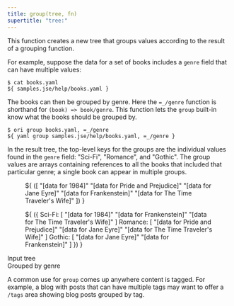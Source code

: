 ```yaml
---
title: group(tree, fn)
supertitle: "tree:"
---
```


This function creates a new tree that groups values according to the result of a grouping function.

For example, suppose the data for a set of books includes a `genre` field that can have multiple values:

```console
$ cat books.yaml
${ samples.jse/help/books.yaml }
```

The books can then be grouped by genre. Here the `=_/genre` function is shorthand for `(book) => book/genre`. This function lets the `group` built-in know what the books should be grouped by.

```console
$ ori group books.yaml, =_/genre
${ yaml group samples.jse/help/books.yaml, =_/genre }
```

In the result tree, the top-level keys for the groups are the individual values found in the `genre` field: "Sci-Fi", "Romance", and "Gothic". The group values are arrays containing references to all the books that included that particular genre; a single book can appear in multiple groups.

<div class="sideBySide">
  <figure>
    ${ <svg.js>([
      "[data for 1984]"
      "[data for Pride and Prejudice]"
      "[data for Jane Eyre]"
      "[data for Frankenstein]"
      "[data for The Time Traveler's Wife]"
    ]) }
  </figure>
  <figure>
    ${ <svg.js>({
      Sci-Fi: [
        "[data for 1984]"
        "[data for Frankenstein]"
        "[data for The Time Traveler's Wife]"
      ]
      Romance: [
        "[data for Pride and Prejudice]"
        "[data for Jane Eyre]"
        "[data for The Time Traveler's Wife]"
      ]
      Gothic: [
        "[data for Jane Eyre]"
        "[data for Frankenstein]"
      ]
    }) }
  </figure>
  <figcaption>Input tree</figcaption>
  <figcaption>Grouped by genre</figcaption>
</div>

A common use for `group` comes up anywhere content is tagged. For example, a blog with posts that can have multiple tags may want to offer a `/tags` area showing blog posts grouped by tag.
